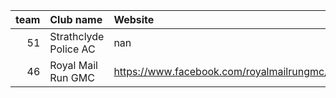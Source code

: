 |   team | Club name             | Website                                   |
|-------:|:----------------------|:------------------------------------------|
|     51 | Strathclyde Police AC | nan                                       |
|     46 | Royal Mail Run GMC    | https://www.facebook.com/royalmailrungmc/ |
